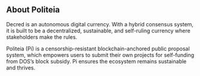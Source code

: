 ## About Politeia

Decred is an autonomous digital currency. With a hybrid consensus system, it is built to be a decentralized, sustainable, and self-ruling currency where stakeholders make the rules.


Politeia (Pi) is a censorship-resistant blockchain-anchored public proposal system, which empowers users to submit their own projects for self-funding from DOS’s block subsidy. Pi ensures the ecosystem remains sustainable and thrives.